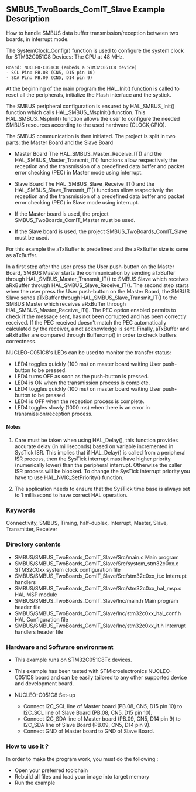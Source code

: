 ## <b>SMBUS_TwoBoards_ComIT_Slave Example Description</b>

How to handle SMBUS data buffer transmission/reception between two boards,
in interrupt mode.

The SystemClock_Config() function is used to configure the system clock for STM32C051C8 Devices:
The CPU at 48 MHz.

    Board: NUCLEO-C051C8 (embeds a STM32C051C8 device)
    - SCL Pin: PB.08 (CN5, D15 pin 10)
    - SDA Pin: PB.09 (CN5, D14 pin 9)

At the beginning of the main program the HAL_Init() function is called to reset
all the peripherals, initialize the Flash interface and the systick.

The SMBUS peripheral configuration is ensured by HAL_SMBUS_Init() function which calls HAL_SMBUS_MspInit() function.
This HAL_SMBUS_MspInit() function allows the user to configure the needed SMBUS resources according to the used
hardware (CLOCK,GPIO).

The SMBUS communication is then initiated.
The project is split in two parts: the Master Board and the Slave Board

- Master Board
  The HAL_SMBUS_Master_Receive_IT() and the HAL_SMBUS_Master_Transmit_IT() functions
  allow respectively the reception and the transmission of a predefined data buffer
  and packet error checking (PEC) in Master mode using interrupt.
- Slave Board
  The HAL_SMBUS_Slave_Receive_IT() and the HAL_SMBUS_Slave_Transmit_IT() functions
  allow respectively the reception and the transmission of a predefined data buffer
  and packet error checking (PEC) in Slave mode using interrupt.

- If the Master board is used, the project SMBUS_TwoBoards_ComIT_Master must be used.
- If the Slave board is used, the project SMBUS_TwoBoards_ComIT_Slave must be used.

For this example the aTxBuffer is predefined and the aRxBuffer size is same as aTxBuffer.

In a first step after the user press the User push-button on the Master Board,
SMBUS Master starts the communication by sending aTxBuffer through HAL_SMBUS_Master_Transmit_IT()
to SMBUS Slave which receives aRxBuffer through HAL_SMBUS_Slave_Receive_IT().
The second step starts when the user press the User push-button on the Master Board,
the SMBUS Slave sends aTxBuffer through HAL_SMBUS_Slave_Transmit_IT()
to the SMBUS Master which receives aRxBuffer through HAL_SMBUS_Master_Receive_IT().
The PEC option enabled permits to check if the message sent, has not been corrupted and has been
correctly received. If the PEC received doesn't match the PEC automatically calculated by the
receiver, a not acknowledge is sent.
Finally, aTxBuffer and aRxBuffer are compared through Buffercmp() in order to
check buffers correctness.

NUCLEO-C051C8's LEDs can be used to monitor the transfer status:

 - LED4 toggles quickly (100 ms) on master board waiting User push-button to be pressed.
 - LED4 turns OFF as soon as the push-button is pressed.
 - LED4 is ON when the transmission process is complete.
 - LED4 toggles quickly (100 ms) on master board waiting User push-button to be pressed.
 - LED4 is OFF when the reception process is complete.
 - LED4 toggles slowly (1000 ms) when there is an error in transmission/reception process.

#### <b>Notes</b>

 1. Care must be taken when using HAL_Delay(), this function provides accurate delay (in milliseconds)
    based on variable incremented in SysTick ISR. This implies that if HAL_Delay() is called from
    a peripheral ISR process, then the SysTick interrupt must have higher priority (numerically lower)
    than the peripheral interrupt. Otherwise the caller ISR process will be blocked.
    To change the SysTick interrupt priority you have to use HAL_NVIC_SetPriority() function.

 2. The application needs to ensure that the SysTick time base is always set to 1 millisecond
    to have correct HAL operation.

### <b>Keywords</b>

Connectivity, SMBUS, Timing, half-duplex, Interrupt, Master, Slave, Transmitter, Receiver

### <b>Directory contents</b>

  - SMBUS/SMBUS_TwoBoards_ComIT_Slave/Src/main.c                   Main program
  - SMBUS/SMBUS_TwoBoards_ComIT_Slave/Src/system_stm32c0xx.c       STM32C0xx system clock configuration file
  - SMBUS/SMBUS_TwoBoards_ComIT_Slave/Src/stm32c0xx_it.c           Interrupt handlers
  - SMBUS/SMBUS_TwoBoards_ComIT_Slave/Src/stm32c0xx_hal_msp.c      HAL MSP module
  - SMBUS/SMBUS_TwoBoards_ComIT_Slave/Inc/main.h                   Main program header file
  - SMBUS/SMBUS_TwoBoards_ComIT_Slave/Inc/stm32c0xx_hal_conf.h     HAL Configuration file
  - SMBUS/SMBUS_TwoBoards_ComIT_Slave/Inc/stm32c0xx_it.h           Interrupt handlers header file

### <b>Hardware and Software environment</b>

  - This example runs on STM32C051C8Tx devices.

  - This example has been tested with STMicroelectronics NUCLEO-C051C8
    board and can be easily tailored to any other supported device
    and development board.

  - NUCLEO-C051C8 Set-up
    - Connect I2C_SCL line of Master board (PB.08, CN5, D15 pin 10) to I2C_SCL line of Slave Board (PB.08, CN5, D15 pin 10).
    - Connect I2C_SDA line of Master board (PB.09, CN5, D14 pin 9) to I2C_SDA line of Slave Board (PB.09, CN5, D14 pin 9).
    - Connect GND of Master board to GND of Slave Board.

### <b>How to use it ?</b>

In order to make the program work, you must do the following :

 - Open your preferred toolchain
 - Rebuild all files and load your image into target memory
 - Run the example
